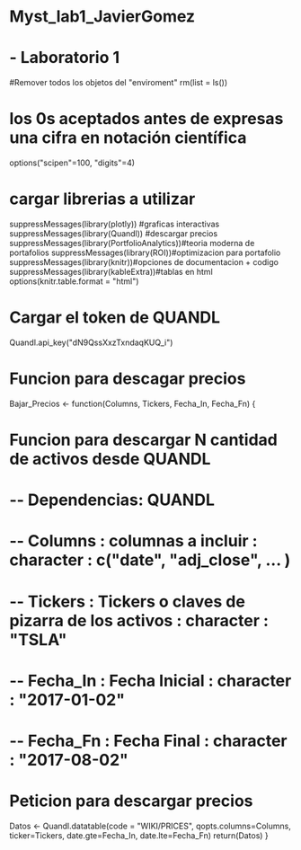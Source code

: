 # Myst_lab1_JavierGomez
# - Laboratorio 1
#Remover todos los objetos del "enviroment"
rm(list = ls())
# los 0s aceptados antes de expresas una cifra en notación científica
options("scipen"=100, "digits"=4)
# cargar librerias a utilizar
suppressMessages(library(plotly)) #graficas interactivas
suppressMessages(library(Quandl)) #descargar precios
suppressMessages(library(PortfolioAnalytics))#teoria moderna de portafolios
suppressMessages(library(ROI))#optimizacion para portafolio
suppressMessages(library(knitr))#opciones de documentacion + codigo
suppressMessages(library(kableExtra))#tablas en html
options(knitr.table.format = "html")
# Cargar el token de QUANDL
Quandl.api_key("dN9QssXxzTxndaqKUQ_i")

# Funcion para descagar precios
Bajar_Precios <- function(Columns, Tickers, Fecha_In, Fecha_Fn) {
  
  # Funcion para descargar N cantidad de activos desde QUANDL
  # -- Dependencias: QUANDL
  # -- Columns : columnas a incluir : character : c("date", "adj_close", ... )
  # -- Tickers : Tickers o claves de pizarra de los activos : character : "TSLA"
  # -- Fecha_In : Fecha Inicial : character : "2017-01-02"
  # -- Fecha_Fn : Fecha Final : character : "2017-08-02"
  
  # Peticion para descargar precios
  Datos <- Quandl.datatable(code = "WIKI/PRICES", qopts.columns=Columns, ticker=Tickers,
                            date.gte=Fecha_In, date.lte=Fecha_Fn)
  return(Datos)
}
